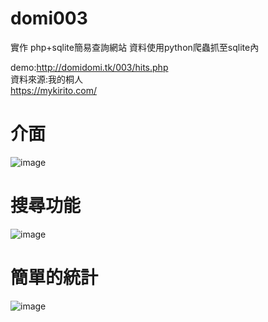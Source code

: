 # domi003
實作 php+sqlite簡易查詢網站  資料使用python爬蟲抓至sqlite內<br>

demo:http://domidomi.tk/003/hits.php<br>
資料來源:我的桐人<br>
https://mykirito.com/


# 介面
![image](https://i.imgur.com/WMvAaF2.png)

# 搜尋功能
![image](https://i.imgur.com/6wX27uf.png)

# 簡單的統計
![image](https://i.imgur.com/SoMxASf.png)